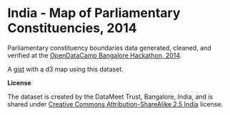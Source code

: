 India - Map of Parliamentary Constituencies, 2014
====

Parliamentary constituency boundaries data generated, cleaned, and verified at the [OpenDataCamp Bangalore Hackathon, 2014](http://odc.datameet.org/odcblr2014).

A <a href="https://gist.github.com/mukhtyar/9958903">gist</a> with a d3 map using this dataset.

**License**

The dataset is created by the DataMeet Trust, Bangalore, India, and is shared under [Creative Commons Attribution-ShareAlike 2.5 India](http://creativecommons.org/licenses/by-sa/2.5/in/) license.